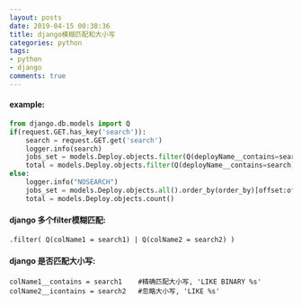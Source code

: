 ```yaml
---
layout: posts
date: 2019-04-15 00:38:36
title: django模糊匹配和大小写 
categories: python
tags: 
- python
- django
comments: true
---
```



#### example:
```python
from django.db.models import Q
if(request.GET.has_key('search')):
    search = request.GET.get('search')
    logger.info(search)
    jobs_set = models.Deploy.objects.filter(Q(deployName__contains=search) | Q(submit__icontains=search)).order_by(order_by)[offset:offset+limit]
    total = models.Deploy.objects.filter(Q(deployName__contains=search) | Q(submit__contains=search)).count()
else:
    logger.info("NOSEARCH")
    jobs_set = models.Deploy.objects.all().order_by(order_by)[offset:offset+limit]
    total = models.Deploy.objects.count()
```

#### django 多个filter模糊匹配:
    .filter( Q(colName1 = search1) | Q(colName2 = search2) )

#### django 是否匹配大小写:
    colName1__contains = search1    #精确匹配大小写, 'LIKE BINARY %s'
    colName2__icontains = search2   #忽略大小写, 'LIKE %s'
